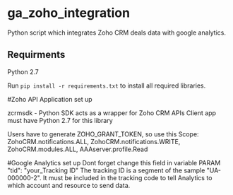 # ga_zoho_integration
Python script which integrates Zoho CRM deals data with google analytics.

## Requirments

Python 2.7

Run `pip install -r requirements.txt` to install all required libraries.

#Zoho API Application set up

zcrmsdk - Python SDK acts as a wrapper for Zoho CRM APIs
Client app must have Python 2.7 for this library

Users have to generate ZOHO_GRANT_TOKEN, so use this Scope:
ZohoCRM.notifications.ALL, ZohoCRM.notifications.WRITE, ZohoCRM.modules.ALL, AAAserver.profile.Read

#Google Analytics set up
Dont forget change this field in variable PARAM
"tid": "your_Tracking ID"
The tracking ID  is a segment of the sample "UA-000000-2".
It must be included in the tracking code to tell Analytics to which account and resource to send data.
